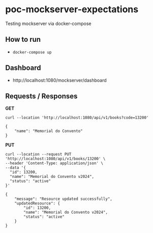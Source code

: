 # poc-mockserver-expectations
Testing mockserver via docker-compose

## How to run

- `docker-compose up`

## Dashboard

- http://localhost:1080/mockserver/dashboard

## Requests / Responses

**GET**

````
curl --location 'http://localhost:1080/api/v1/books?code=13200'
````

````
{
    "name": "Memorial do Convento"
}
````

**PUT**

````
curl --location --request PUT 'http://localhost:1080/api/v1/books/13200' \
--header 'Content-Type: application/json' \
--data '{
  "id": 13200,
  "name": "Memorial do Convento v2024",
  "status": "active"
}'
````

````
{
    "message": "Resource updated successfully",
    "updatedResource": {
        "id": 13200,
        "name": "Memorial do Convento v2024",
        "status": "active"
    }
}
````